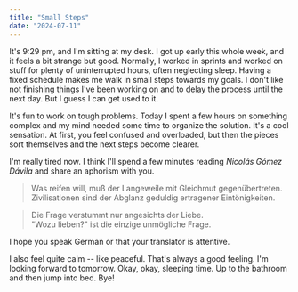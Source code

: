 ```yaml
---
title: "Small Steps"
date: "2024-07-11"
---
```


It's 9:29 pm, and I'm sitting at my desk. I got up early this whole week, and it feels a bit strange but good. Normally, I worked in sprints and worked on stuff for plenty of uninterrupted hours, often neglecting sleep. Having a fixed schedule makes me walk in small steps towards my goals. I don't like not finishing things I've been working on and to delay the process until the next day. But I guess I can get used to it.

It's fun to work on tough problems. Today I spent a few hours on something complex and my mind needed some time to organize the solution. It's a cool sensation. At first, you feel confused and overloaded, but then the pieces sort themselves and the next steps become clearer.

I'm really tired now. I think I'll spend a few minutes reading _Nicolás Gómez Dávila_ and share an aphorism with you.

> Was reifen will, muß der Langeweile mit Gleichmut gegenübertreten.  
> Zivilisationen sind der Abglanz geduldig ertragener Eintönigkeiten.

> Die Frage verstummt nur angesichts der Liebe.  
> "Wozu lieben?" ist die einzige unmögliche Frage.

I hope you speak German or that your translator is attentive.

I also feel quite calm -- like peaceful. That's always a good feeling. I'm looking forward to tomorrow. Okay, okay, sleeping time. Up to the bathroom and then jump into bed. Bye!
